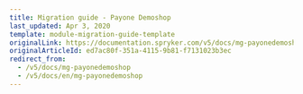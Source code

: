 ```yaml
---
title: Migration guide - Payone Demoshop
last_updated: Apr 3, 2020
template: module-migration-guide-template
originalLink: https://documentation.spryker.com/v5/docs/mg-payonedemoshop
originalArticleId: ed7ac80f-351a-4115-9b81-f7131023b3ec
redirect_from:
  - /v5/docs/mg-payonedemoshop
  - /v5/docs/en/mg-payonedemoshop
---
```



